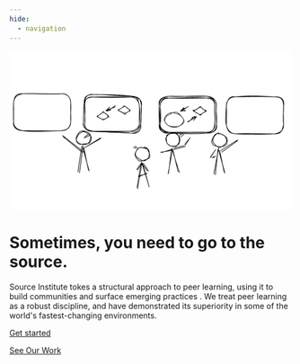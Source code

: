 ```yaml
---
hide:
  - navigation
---
```


<div class="hero">
<div class="image">
<img src="assets/safari.png" alt="" width="1000" draggable="false">
</div>
<div class="content">
<h1>Sometimes, you need to go to the source.</h1>

<p>Source Institute tokes a structural approach to peer learning, using it to build communities and surface emerging practices .  We treat peer learning as a robust discipline, and have demonstrated its superiority in some of the world's fastest-changing environments.


<p><a href="/start" title="" class="md-button md-button--primary"> Get started </a> 

<a href="/about/projects" title="" class="md-button"> See Our Work</a> 

</div>
</div>
